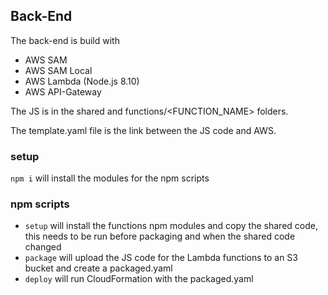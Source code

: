 ## Back-End

The back-end is build with

* AWS SAM
* AWS SAM Local
* AWS Lambda (Node.js 8.10)
* AWS API-Gateway

The JS is in the shared and functions/<FUNCTION_NAME> folders.

The template.yaml file is the link between the JS code and AWS.

### setup

`npm i` will install the modules for the npm scripts

### npm scripts

* `setup` will install the functions npm modules and copy the shared code,
  this needs to be run before packaging and when the shared code changed
* `package` will upload the JS code for the Lambda functions to an S3 bucket
  and create a packaged.yaml
* `deploy` will run CloudFormation with the packaged.yaml
